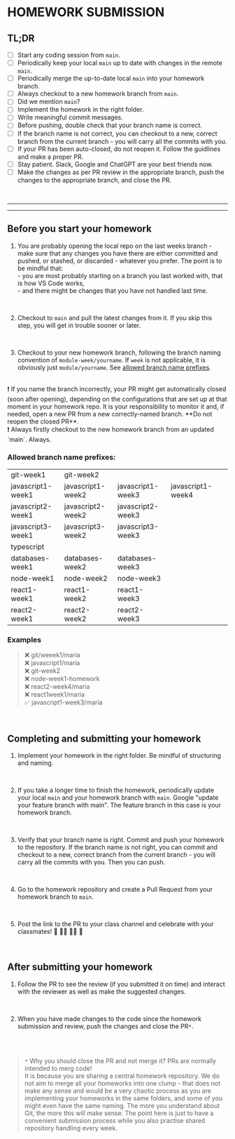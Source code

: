 # HOMEWORK SUBMISSION

## TL;DR

- [ ] Start any coding session from `main`.
- [ ] Periodically keep your local `main` up to date with changes in the remote `main`.
- [ ] Periodically merge the up-to-date local `main` into your homework branch.
- [ ] Always checkout to a new homework branch from `main`.
- [ ] Did we mention `main`?
- [ ] Implement the homework in the right folder.
- [ ] Write meaningful commit messages.
- [ ] Before pushing, double check that your branch name is correct.
- [ ] If the branch name is not correct, you can checkout to a new, correct branch from the current branch - you will carry all the commits with you.
- [ ] If your PR has been auto-closed, do not reopen it. Follow the guidlines and make a proper PR.
- [ ] Stay patient. Slack, Google and ChatGPT are your best friends now.
- [ ] Make the changes as per PR review in the appropriate branch, push the changes to the appropriate branch, and close the PR.

 <br/>

<hr>
<hr>

## Before you start your homework

1. You are probably opening the local repo on the last weeks branch - make sure that any changes you have there are either committed and pushed, or stashed, or discarded - whatever you prefer. The point is to be mindful that:
   <br/> - you are most probably starting on a branch you last worked with, that is how VS Code works,
   <br/> - and there might be changes that you have not handled last time.

<br/>

2. Checkout to `main` and pull the latest changes from it. If you skip this step, you will get in trouble sooner or later.

<br/>

3. Checkout to your new homework branch, following the branch naming convention of `module-week/yourname`. If `week` is not applicable, it is obviously just `module/yourname`.
   See [allowed branch name prefixes](#allowed-branch-name-prefixes).

<br/>
❗ If you name the branch incorrectly, your PR might get automatically closed (soon after opening), depending on the configurations that are set up at that moment in your homework repo. It is your responsibility to monitor it and, if needed, open a new PR from a new correctly-named branch. **Do not reopen the closed PR**.

<br/>
❗ Always firstly checkout to the new homework branch from an updated `main`. Always.

<br/>

### Allowed branch name prefixes:

|                   |                   |                   |                   |     |
| ----------------- | ----------------- | ----------------- | ----------------- | --- |
| git-week1         | git-week2         |                   |                   |     |
| javascript1-week1 | javascript1-week2 | javascript1-week3 | javascript1-week4 |
| javascript2-week1 | javascript2-week2 | javascript2-week3 |                   |
| javascript3-week1 | javascript3-week2 | javascript3-week3 |                   |
| typescript        |                   |                   |                   |     |
| databases-week1   | databases-week2   | databases-week3   |                   |     |
| node-week1        | node-week2        | node-week3        |                   |     |
| react1-week1      | react1-week2      | react1-week3      |                   |     |
| react2-week1      | react2-week2      | react2-week3      |                   |     |

### Examples

> ❌ git/weeek1/maria <br/>
> ❌ javascript1/maria <br/>
> ❌ git-week2 <br/>
> ❌ node-week1-homework <br/>
> ❌ react2-week4/maria <br/>
> ❌ react1week1/maria <br/>
> ✅ javascript1-week3/maria

<br/>

## Completing and submitting your homework

1. Implement your homework in the right folder. Be mindful of structuring and naming.

<br/>

2. If you take a longer time to finish the homework, periodically update your local `main` and your homework branch with `main`. Google "update your feature branch with main". The feature branch in this case is your homework branch.

<br/>

3. Verify that your branch name is right. Commit and push your homework to the repository. If the branch name is not right, you can commit and checkout to a new, correct branch from the current branch - you will carry all the commits with you. Then you can push.

<br/>

4. Go to the homework repository and create a Pull Request from your homework branch to `main`.

<br/>

5. Post the link to the PR to your class channel and celebrate with your classmates! 🎉 💃🏽 🕺🏾 🥳

<br/>

## After submitting your homework

1. Follow the PR to see the review (if you submitted it on time) and interact with the reviewer as well as make the suggested changes.

<br/>

2. When you have made changes to the code since the homework submission and review, push the changes and close the PR`*`.

<br/>
<br/>

> `*` Why you should close the PR and not merge it? PRs are normally intended to merg code!
> <br/> It is because you are sharing a central homework repository. We do not aim to merge all your homeworks into one clump - that does not make any sense and would be a very chaotic process as you are implementing your homeworks in the same folders, and some of you might even have the same naming. The more you understand about Git, the more this will make sense. The point here is just to have a convenient submission process while you also practise shared repository handling every week.
